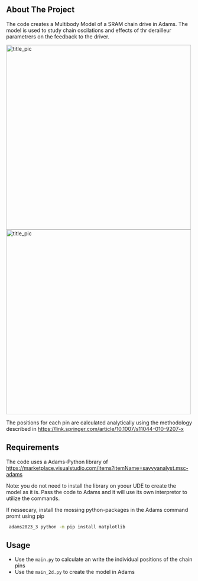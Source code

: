 ## About The Project
The code creates a Multibody Model of a SRAM chain drive in Adams. The model is used to study chain oscilations and effects of thr derailleur parametrers on the feedback to the driver.

<img src="https://github.com/user-attachments/assets/c46653c6-52e8-474d-a440-ce55d7b0484a" alt="title_pic" width="500"/>


<img src="https://github.com/user-attachments/assets/6a39e70d-57ed-449e-91d7-1ef414bfd711" alt="title_pic" width="500"/>

The positions for each pin are calculated analytically using the methodology described in https://link.springer.com/article/10.1007/s11044-010-9207-x


## Requirements

The code uses a Adams-Python library of https://marketplace.visualstudio.com/items?itemName=savvyanalyst.msc-adams

Note: you do not need to install the library on yoour UDE to create the model as it is. Pass the code to Adams and it will use its own interpretor to utilize the commands.

 If nessecary, install the mossing python-packages in the Adams command promt using pip
   ```sh
    adams2023_3 python -m pip install matplotlib
   ```
## Usage

- Use the `main.py` to calculate an write the individual positions of the chain pins
- Use the `main_2d.py` to create the model in Adams


